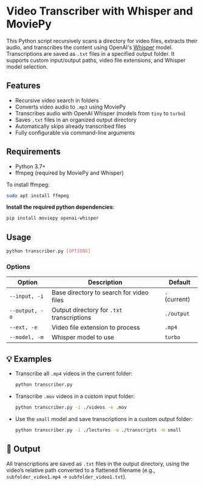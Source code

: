 
# Video Transcriber with Whisper and MoviePy

This Python script recursively scans a directory for video files, extracts their audio, and transcribes the content using OpenAI's [Whisper](https://github.com/openai/whisper) model. Transcriptions are saved as `.txt` files in a specified output folder. It supports custom input/output paths, video file extensions, and Whisper model selection.

## Features

- Recursive video search in folders  
- Converts video audio to `.mp3` using MoviePy  
- Transcribes audio with OpenAI Whisper (models from `tiny` to `turbo`)  
- Saves `.txt` files in an organized output directory  
- Automatically skips already transcribed files  
- Fully configurable via command-line arguments

## Requirements

- Python 3.7+
- ffmpeg (required by MoviePy and Whisper)

To install ffmpeg:
```bash
sudo apt install ffmpeg
```

**Install the required python dependencies**:
   ```bash
   pip install moviepy openai-whisper
   ```

## Usage

```bash
python transcriber.py [OPTIONS]
```

### Options

| Option        | Description                                  | Default        |
|---------------|----------------------------------------------|----------------|
| `--input, -i` | Base directory to search for video files     | `.` (current)  |
| `--output, -o`| Output directory for `.txt` transcriptions   | `./output`     |
| `--ext, -e`   | Video file extension to process              | `.mp4`         |
| `--model, -m` | Whisper model to use                         | `turbo`        |

## 💡 Examples

- Transcribe all `.mp4` videos in the current folder:
  ```bash
  python transcriber.py
  ```

- Transcribe `.mov` videos in a custom input folder:
  ```bash
  python transcriber.py -i ./videos -e .mov
  ```

- Use the `small` model and save transcriptions in a custom output folder:
  ```bash
  python transcriber.py -i ./lectures -o ./transcripts -m small
  ```

## 📄 Output

All transcriptions are saved as `.txt` files in the output directory, using the video’s relative path converted to a flattened filename (e.g., `subfolder_video1.mp4` → `subfolder_video1.txt`).
